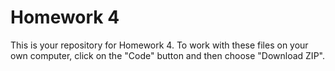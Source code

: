 # Homework 4

This is your repository for Homework 4. To work with these files on your own computer, click on the "Code" button and then choose "Download ZIP".
